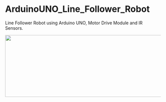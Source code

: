 # ArduinoUNO_Line_Follower_Robot
Line Follower Robot using Arduino UNO, Motor Drive Module and IR Sensors.

<img align="center" width="800" height="200" src="https://drive.google.com/file/d/1TovL69IiANjYK-M3IABH2n0JIWQkoQ1e/view?usp=sharing"/>
